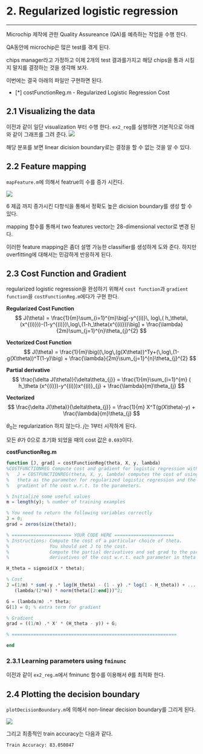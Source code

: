 # 2. Regularized logistic regression #

----------

Microchip 제작에 관한 Quality Assureance (QA)를 예측하는 작업을 수행 한다.

QA동안에 microchip은 많은 test를 겪게 된다.

chips manager라고 가정하고 이제 2개의 test 결과를가지고 해당 chips을 통과 시킬지 말지를 결정하는 것을 생각해 보자.

이번에는 결국 아래의 파일만 구현하면 된다.

- [*] costFunctionReg.m - Regularized Logistic Regression Cost


## 2.1 Visualizing the data ##

이전과 같이 일단 visualization 부터 수행 한다.
`ex2_reg`를 실행하면 기본적으로 아래와 같이 그래프를 그려 준다.
![](http://i.imgur.com/iLHH3C7.png)

해당 분포를 보면 linear dicision boundary로는 결정을 할 수 없는 것을 알 수 있다.

## 2.2 Feature mapping ##

`mapFeature.m`에 의해서 featrue의 수를 증가 시킨다.

![](http://i.imgur.com/RM4oNd0.png)

6 제곱 까지 증가시킨 다항식을 통해서 정확도 높은 dicision boundary를 생성 할 수 있다.

mapping 함수를 통해서 two features vector는 28-dimensional vector로 변경 된다.

이러한 feature mapping은 좀더 설명 가능한 classifier를 생성하게 도와 준다. 하지만 overfitting에 대해서는 민감하게 반응하게 된다.

## 2.3 Cost Function and Gradient ##

regularized logistic regression을 완성하기 위해서 `cost function`과 `gradient function`을 `costFunctionReg.m`에다가 구현 한다.

**Regularized Cost Function**
$$ J(\theta) = \frac{1}{m}\sum_{i=1}^{m}\big[-y^{(i)}\, log\,( h_\theta\,(x^{(i)}))-(1-y^{(i)})\,log\,(1-h_\theta(x^{(i)}))\big] + \frac{\lambda}{2m}\sum_{j=1}^{n}\theta_{j}^{2} $$

**Vectorized Cost Function**
$$ J(\theta) = \frac{1}{m}\big((\,log\,(g(X\theta))^Ty+(\,log\,(1-g(X\theta))^T(1-y)\big) + \frac{\lambda}{2m}\sum_{j=1}^{n}\theta_{j}^{2} $$

**Partial derivative**
$$ \frac{\delta J(\theta)}{\delta\theta_{j}} = \frac{1}{m}\sum_{i=1}^{m} ( h_\theta (x^{(i)})-y^{(i)})x^{(i)}_{j} + \frac{\lambda}{m}\theta_{j} $$

**Vectorized**
$$ \frac{\delta J(\theta)}{\delta\theta_{j}} = \frac{1}{m} X^T(g(X\theta)-y) + \frac{\lambda}{m}\theta_{j} $$

$\theta_0$는 regularization 하지 않는다. $j$는 1부터 시작하게 된다.

모든 $\theta$가 0으로 초기화 되었을 때의 cost 값은 `0.693`이다.

**costFunctionReg.m**
```octave
function [J, grad] = costFunctionReg(theta, X, y, lambda)
%COSTFUNCTIONREG Compute cost and gradient for logistic regression with regularization
%   J = COSTFUNCTIONREG(theta, X, y, lambda) computes the cost of using
%   theta as the parameter for regularized logistic regression and the
%   gradient of the cost w.r.t. to the parameters.

% Initialize some useful values
m = length(y); % number of training examples

% You need to return the following variables correctly
J = 0;
grad = zeros(size(theta));

% ====================== YOUR CODE HERE ======================
% Instructions: Compute the cost of a particular choice of theta.
%               You should set J to the cost.
%               Compute the partial derivatives and set grad to the partial
%               derivatives of the cost w.r.t. each parameter in theta

H_theta = sigmoid(X * theta);

% Cost
J =(1/m) * sum(-y .* log(H_theta) - (1 - y) .* log(1 - H_theta)) + ...
   (lambda/(2*m)) * norm(theta([2:end]))^2;

G = (lambda/m) .* theta;
G(1) = 0; % extra term for gradient

% Gradient
grad = ((1/m) .* X' * (H_theta - y)) + G;

% =============================================================

end
```

### 2.3.1 Learning parameters using `fminunc` ###

이전과 같이 `ex2_reg.m`에서 fminunc 함수를 이용해서 $\theta$를 최적화 한다.


## 2.4 Plotting the decision boundary ##

`plotDecisionBoundary.m`에 의해서 non-linear decision boundary를 그리게 된다.

![](http://i.imgur.com/7eLvYNa.png)

그리고 최종적인 train accuracy는 다음과 같다.
```bash
Train Accuracy: 83.050847
```

